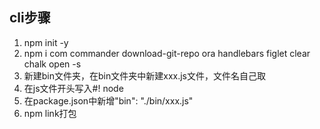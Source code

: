 ## cli步骤
1. npm init -y
2. npm i com commander download-git-repo ora handlebars figlet clear chalk open -s
3. 新建bin文件夹，在bin文件夹中新建xxx.js文件，文件名自己取
4. 在js文件开头写入#! node
5. 在package.json中新增"bin": "./bin/xxx.js"
6. npm link打包
